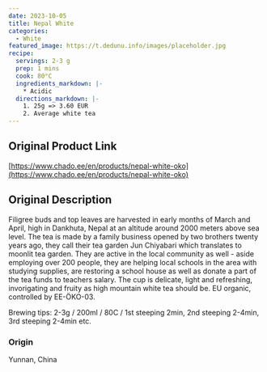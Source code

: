 ```yaml
---
date: 2023-10-05
title: Nepal White
categories:
  - White
featured_image: https://t.dedunu.info/images/placeholder.jpg
recipe:
  servings: 2-3 g
  prep: 1 mins
  cook: 80°C
  ingredients_markdown: |-
    * Acidic
  directions_markdown: |-
    1. 25g => 3.60 EUR
    2. Average white tea
---
```


## Original Product Link

[https://www.chado.ee/en/products/nepal-white-oko](https://www.chado.ee/en/products/nepal-white-oko)

## Original Description

Filigree buds and top leaves are harvested in early months of March and April, high in Dankhuta, Nepal at an altitude around 2000 meters above sea level. The tea is made by a family business opened by two brothers twenty years ago, they call their tea garden Jun Chiyabari which translates to moonlit tea garden. They are active in the local community as well - aside employing over 200 people, they are helping local schools in the area with studying supplies, are restoring a school house as well as donate a part of the tea funds to teachers salary. The cup is delicate, light and refreshing, invorigating and fruity as high mountain white tea should be. EU organic, controlled by EE-ÖKO-03.

Brewing tips: 2-3g / 200ml / 80C / 1st steeping 2min, 2nd steeping 2-4min, 3rd steeping 2-4min etc.

### Origin

Yunnan, China
